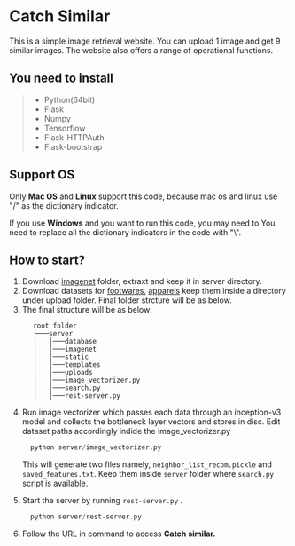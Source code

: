 # Catch Similar

This is a simple image retrieval website. You can upload 1 image and get 9 similar images. The website also offers a range of operational functions.

## You need to install

> * Python(64bit)
> * Flask
> * Numpy
> * Tensorflow
> * Flask-HTTPAuth
> * Flask-bootstrap

## Support OS

Only **Mac OS** and **Linux** support this code, because mac os and linux use "/" as the dictionary indicator.

If you use **Windows** and you want to run this code, you may need to You need to replace all the dictionary indicators in the code with "\\".

## How to start?

1. Download [imagenet](https://drive.google.com/open?id=1UOyZ8166qM3SzxGvaUeWpBzSUfoQLUjJ) folder, extraxt and keep it in server directory. 
2. Download datasets for [footwares](http://vision.cs.utexas.edu/projects/finegrained/utzap50k/), [apparels](http://mmlab.ie.cuhk.edu.hk/projects/DeepFashion/InShopRetrieval.html) keep them inside a directory under upload folder. Final folder strcture will be as below. 
3. The final structure will be as below:

```
      root folder  
      └───server
      |   │───database
      |   │───imagenet
      |   │───static
      |   │───templates
      |   │───uploads
      |   │───image_vectorizer.py
      |   │───search.py
      |   │───rest-server.py
```

4. Run image vectorizer which passes each data through an inception-v3 model and collects the bottleneck layer vectors and stores in disc. Edit dataset paths accordingly indide the image_vectorizer.py
   ```python
     python server/image_vectorizer.py 
   ```
      This will generate two files namely, `neighbor_list_recom.pickle` and `saved_features.txt`. Keep them inside `server` folder where `search.py` script is available.

5. Start the server by running `rest-server.py` .
   ```python
     python server/rest-server.py 
   ```

6. Follow the URL in command to access **Catch similar.**

